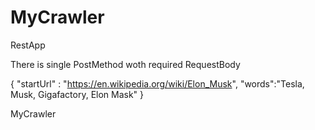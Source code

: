 # MyCrawler

RestApp 

There is single PostMethod woth required RequestBody 

{
    "startUrl" : "https://en.wikipedia.org/wiki/Elon_Musk",
    "words":"Tesla, Musk, Gigafactory, Elon Mask"
    }

MyCrawler